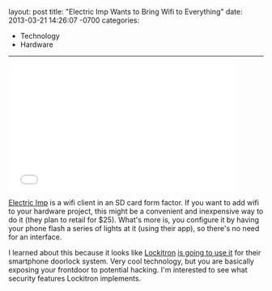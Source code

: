 layout: post
title:  "Electric Imp Wants to Bring Wifi to Everything"
date:   2013-03-21 14:26:07 -0700
categories:
  - Technology
  - Hardware
---

<iframe class="embedly-embed" src="//cdn.embedly.com/widgets/media.html?src=https%3A%2F%2Fwww.youtube.com%2Fembed%2FezFsOBQCcPU%3Ffeature%3Doembed&url=https%3A%2F%2Fwww.youtube.com%2Fwatch%3Fv%3DezFsOBQCcPU%26feature%3Dyoutu.be&image=https%3A%2F%2Fi.ytimg.com%2Fvi%2FezFsOBQCcPU%2Fhqdefault.jpg&key=d815972c91e546edb5d2d02e509f8b1c&type=text%2Fhtml&schema=youtube" width="450" height="253" scrolling="no" frameborder="0" allowfullscreen></iframe>

 [Electric Imp](http://electricimp.com)  is a wifi client in an SD card form factor. If you want to add wifi to your hardware project, this might be a convenient and inexpensive way to do it (they plan to retail for $25). What's more is, you configure it by having your phone flash a series of lights at it (using their app), so there's no need for an interface.

I learned about this because it looks like  [Lockitron](https://lockitron.com)   [is going to use it](http://techcrunch.com/2013/03/21/lockitron-wifi-electric-imp/)  for their smartphone doorlock system. Very cool technology, but you are basically exposing your frontdoor to potential hacking. I'm interested to see what security features Lockitron implements.

